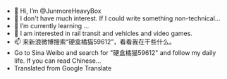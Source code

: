 - 👋 Hi, I’m @JunmoreHeavyBox
- 👀 I don't have much interest. If I could write something non-technical...
- 🌱 I’m currently learning ...
- 💞️ I am interested in rail transit and vehicles and video games.
- 📫 来新浪微博搜索“硬盒橘猫59612”，看看我在干些什么。
- Go to Sina Weibo and search for "硬盒橘猫59612" and follow my daily life. If you can read Chinese...
- Translated from Google Translate

<!---
HeavyBoxZEC25T/HeavyBoxZEC25T is a ✨ special ✨ repository because its `README.md` (this file) appears on your GitHub profile.
You can click the Preview link to take a look at your changes.
--->
